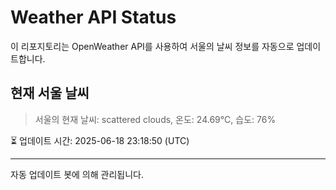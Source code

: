 
# Weather API Status

이 리포지토리는 OpenWeather API를 사용하여 서울의 날씨 정보를 자동으로 업데이트합니다.

## 현재 서울 날씨
> 서울의 현재 날씨: scattered clouds, 온도: 24.69°C, 습도: 76%

⏳ 업데이트 시간: 2025-06-18 23:18:50 (UTC)

---
자동 업데이트 봇에 의해 관리됩니다.
